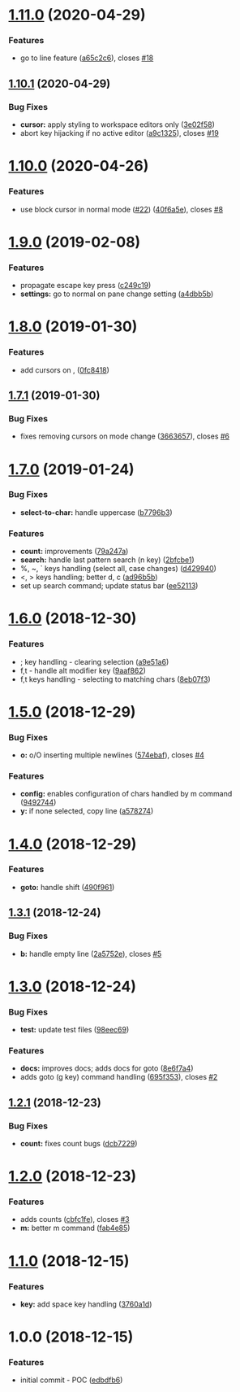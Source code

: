 # [1.11.0](https://github.com/adekbadek/atom-kak-mode/compare/v1.10.1...v1.11.0) (2020-04-29)


### Features

* go to line feature ([a65c2c6](https://github.com/adekbadek/atom-kak-mode/commit/a65c2c6)), closes [#18](https://github.com/adekbadek/atom-kak-mode/issues/18)

## [1.10.1](https://github.com/adekbadek/atom-kak-mode/compare/v1.10.0...v1.10.1) (2020-04-29)


### Bug Fixes

* **cursor:** apply styling to workspace editors only ([3e02f58](https://github.com/adekbadek/atom-kak-mode/commit/3e02f58))
* abort key hijacking if no active editor ([a9c1325](https://github.com/adekbadek/atom-kak-mode/commit/a9c1325)), closes [#19](https://github.com/adekbadek/atom-kak-mode/issues/19)

# [1.10.0](https://github.com/adekbadek/atom-kak-mode/compare/v1.9.0...v1.10.0) (2020-04-26)


### Features

* use block cursor in normal mode ([#22](https://github.com/adekbadek/atom-kak-mode/issues/22)) ([40f6a5e](https://github.com/adekbadek/atom-kak-mode/commit/40f6a5e)), closes [#8](https://github.com/adekbadek/atom-kak-mode/issues/8)

# [1.9.0](https://github.com/adekbadek/atom-kak-mode/compare/v1.8.0...v1.9.0) (2019-02-08)


### Features

* propagate escape key press ([c249c19](https://github.com/adekbadek/atom-kak-mode/commit/c249c19))
* **settings:** go to normal on pane change setting ([a4dbb5b](https://github.com/adekbadek/atom-kak-mode/commit/a4dbb5b))

# [1.8.0](https://github.com/adekbadek/atom-kak-mode/compare/v1.7.1...v1.8.0) (2019-01-30)


### Features

* add cursors on <alt-k>, <alt-j> ([0fc8418](https://github.com/adekbadek/atom-kak-mode/commit/0fc8418))

## [1.7.1](https://github.com/adekbadek/atom-kak-mode/compare/v1.7.0...v1.7.1) (2019-01-30)


### Bug Fixes

* fixes removing cursors on mode change ([3663657](https://github.com/adekbadek/atom-kak-mode/commit/3663657)), closes [#6](https://github.com/adekbadek/atom-kak-mode/issues/6)

# [1.7.0](https://github.com/adekbadek/atom-kak-mode/compare/v1.6.0...v1.7.0) (2019-01-24)


### Bug Fixes

* **select-to-char:** handle uppercase ([b7796b3](https://github.com/adekbadek/atom-kak-mode/commit/b7796b3))


### Features

* **count:** improvements ([79a247a](https://github.com/adekbadek/atom-kak-mode/commit/79a247a))
* **search:** handle last pattern search (n key) ([2bfcbe1](https://github.com/adekbadek/atom-kak-mode/commit/2bfcbe1))
* %, ~, ` keys handling (select all, case changes) ([d429940](https://github.com/adekbadek/atom-kak-mode/commit/d429940))
* <, > keys handling; better d, c ([ad96b5b](https://github.com/adekbadek/atom-kak-mode/commit/ad96b5b))
* set up search command; update status bar ([ee52113](https://github.com/adekbadek/atom-kak-mode/commit/ee52113))

# [1.6.0](https://github.com/adekbadek/atom-kak-mode/compare/v1.5.0...v1.6.0) (2018-12-30)


### Features

* ; key handling - clearing selection ([a9e51a6](https://github.com/adekbadek/atom-kak-mode/commit/a9e51a6))
* f,t - handle alt modifier key ([9aaf862](https://github.com/adekbadek/atom-kak-mode/commit/9aaf862))
* f,t keys handling - selecting to matching chars ([8eb07f3](https://github.com/adekbadek/atom-kak-mode/commit/8eb07f3))

# [1.5.0](https://github.com/adekbadek/atom-kak-mode/compare/v1.4.0...v1.5.0) (2018-12-29)


### Bug Fixes

* **o:** o/O inserting multiple newlines ([574ebaf](https://github.com/adekbadek/atom-kak-mode/commit/574ebaf)), closes [#4](https://github.com/adekbadek/atom-kak-mode/issues/4)


### Features

* **config:** enables configuration of chars handled by m command ([9492744](https://github.com/adekbadek/atom-kak-mode/commit/9492744))
* **y:** if none selected, copy line ([a578274](https://github.com/adekbadek/atom-kak-mode/commit/a578274))

# [1.4.0](https://github.com/adekbadek/atom-kak-mode/compare/v1.3.1...v1.4.0) (2018-12-29)


### Features

* **goto:** handle shift ([490f961](https://github.com/adekbadek/atom-kak-mode/commit/490f961))

## [1.3.1](https://github.com/adekbadek/atom-kak-mode/compare/v1.3.0...v1.3.1) (2018-12-24)


### Bug Fixes

* **b:** handle empty line ([2a5752e](https://github.com/adekbadek/atom-kak-mode/commit/2a5752e)), closes [#5](https://github.com/adekbadek/atom-kak-mode/issues/5)

# [1.3.0](https://github.com/adekbadek/atom-kak-mode/compare/v1.2.1...v1.3.0) (2018-12-24)


### Bug Fixes

* **test:** update test files ([98eec69](https://github.com/adekbadek/atom-kak-mode/commit/98eec69))


### Features

* **docs:** improves docs; adds docs for goto ([8e6f7a4](https://github.com/adekbadek/atom-kak-mode/commit/8e6f7a4))
* adds goto (g key) command handling ([695f353](https://github.com/adekbadek/atom-kak-mode/commit/695f353)), closes [#2](https://github.com/adekbadek/atom-kak-mode/issues/2)

## [1.2.1](https://github.com/adekbadek/atom-kak-mode/compare/v1.2.0...v1.2.1) (2018-12-23)


### Bug Fixes

* **count:** fixes count bugs ([dcb7229](https://github.com/adekbadek/atom-kak-mode/commit/dcb7229))

# [1.2.0](https://github.com/adekbadek/atom-kak-mode/compare/v1.1.0...v1.2.0) (2018-12-23)


### Features

* adds counts ([cbfc1fe](https://github.com/adekbadek/atom-kak-mode/commit/cbfc1fe)), closes [#3](https://github.com/adekbadek/atom-kak-mode/issues/3)
* **m:** better m command ([fab4e85](https://github.com/adekbadek/atom-kak-mode/commit/fab4e85))

# [1.1.0](https://github.com/adekbadek/atom-kak-mode/compare/v1.0.0...v1.1.0) (2018-12-15)


### Features

* **key:** add space key handling ([3760a1d](https://github.com/adekbadek/atom-kak-mode/commit/3760a1d))

# 1.0.0 (2018-12-15)


### Features

* initial commit - POC ([edbdfb6](https://github.com/adekbadek/atom-kak-mode/commit/edbdfb6))
